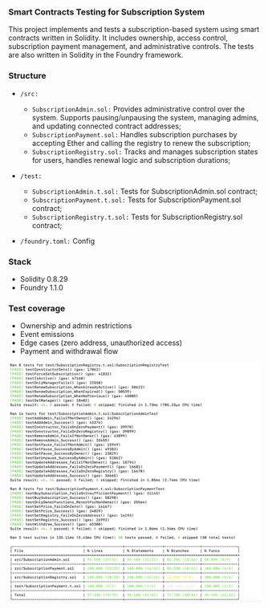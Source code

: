 ### Smart Contracts Testing for Subscription System

This project implements and tests a subscription-based system using smart contracts written in Solidity. It includes ownership, access control, subscription payment management, and administrative controls. The tests are also written in Solidity in the Foundry framework.

### Structure

- `/src:`
  - `SubscriptionAdmin.sol:` Provides administrative control over the system. Supports pausing/unpausing the system, managing admins, and updating connected contract addresses;
  - `SubscriptionPayment.sol:` Handles subscription purchases by accepting Ether and calling the registry to renew the subscription;
  - `SubscriptionRegistry.sol:` Tracks and manages subscription states for users, handles renewal logic and subscription durations;

- `/test:`
  - `SubscriptionAdmin.t.sol:` Tests for SubscriptionAdmin.sol contract;
  - `SubscriptionPayment.t.sol:` Tests for SubscriptionPayment.sol contract;
  - `SubscriptionRegistry.t.sol:` Tests for SubscriptionRegistry.sol contract;

- `/foundry.toml:` Config

### Stack

- Solidity 0.8.29
- Foundry 1.1.0

### Test coverage

- Ownership and admin restrictions
- Event emissions
- Edge cases (zero address, unauthorized access)
- Payment and withdrawal flow

![Coverage](https://github.com/leocareer/Contract-Testing-Foundry/blob/main/coverage.png)
